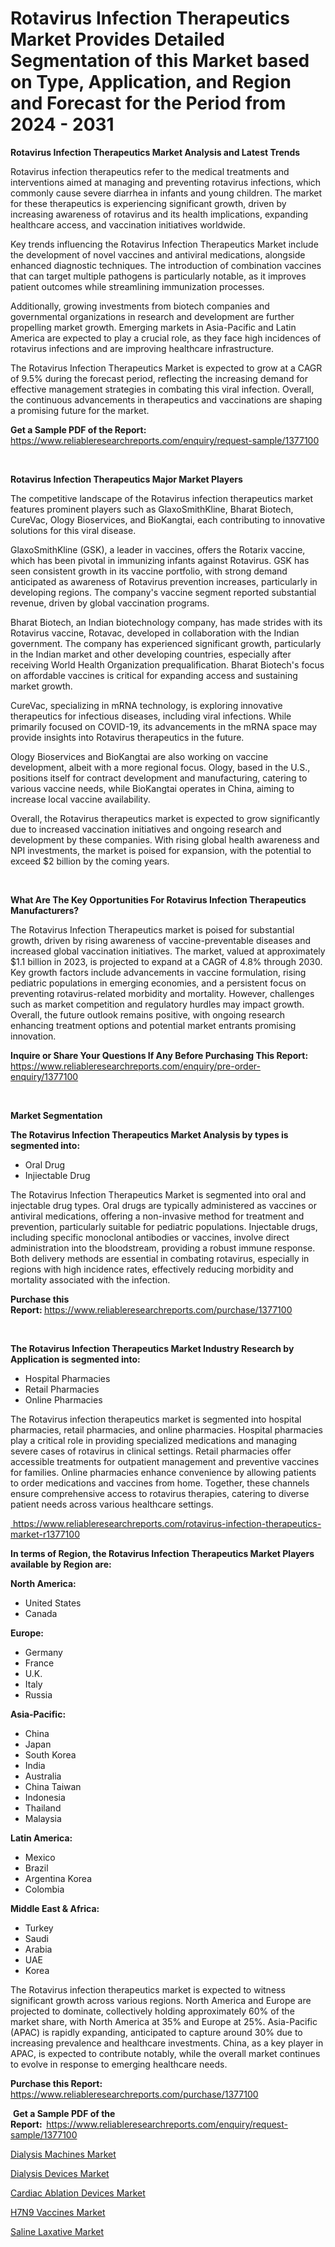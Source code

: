 <p><h1>Rotavirus Infection Therapeutics Market Provides Detailed Segmentation of this Market based on Type, Application, and Region and Forecast for the Period from 2024 - 2031</h1></p><p><strong>Rotavirus Infection Therapeutics Market Analysis and Latest Trends</strong></p>
<p><p>Rotavirus infection therapeutics refer to the medical treatments and interventions aimed at managing and preventing rotavirus infections, which commonly cause severe diarrhea in infants and young children. The market for these therapeutics is experiencing significant growth, driven by increasing awareness of rotavirus and its health implications, expanding healthcare access, and vaccination initiatives worldwide. </p><p>Key trends influencing the Rotavirus Infection Therapeutics Market include the development of novel vaccines and antiviral medications, alongside enhanced diagnostic techniques. The introduction of combination vaccines that can target multiple pathogens is particularly notable, as it improves patient outcomes while streamlining immunization processes. </p><p>Additionally, growing investments from biotech companies and governmental organizations in research and development are further propelling market growth. Emerging markets in Asia-Pacific and Latin America are expected to play a crucial role, as they face high incidences of rotavirus infections and are improving healthcare infrastructure. </p><p>The Rotavirus Infection Therapeutics Market is expected to grow at a CAGR of 9.5% during the forecast period, reflecting the increasing demand for effective management strategies in combating this viral infection. Overall, the continuous advancements in therapeutics and vaccinations are shaping a promising future for the market.</p></p>
<p><strong>Get a Sample PDF of the Report:&nbsp;</strong> <a href="https://www.reliableresearchreports.com/enquiry/request-sample/1377100?utm_campaign=1424&utm_medium=2&utm_source=Github&utm_content=ia&utm_term=23102024&utm_id=rotavirus-infection-therapeutics">https://www.reliableresearchreports.com/enquiry/request-sample/1377100</a></p>
<p>&nbsp;</p>
<p><strong>Rotavirus Infection Therapeutics Major Market Players</strong></p>
<p><p>The competitive landscape of the Rotavirus infection therapeutics market features prominent players such as GlaxoSmithKline, Bharat Biotech, CureVac, Ology Bioservices, and BioKangtai, each contributing to innovative solutions for this viral disease.</p><p>GlaxoSmithKline (GSK), a leader in vaccines, offers the Rotarix vaccine, which has been pivotal in immunizing infants against Rotavirus. GSK has seen consistent growth in its vaccine portfolio, with strong demand anticipated as awareness of Rotavirus prevention increases, particularly in developing regions. The company's vaccine segment reported substantial revenue, driven by global vaccination programs.</p><p>Bharat Biotech, an Indian biotechnology company, has made strides with its Rotavirus vaccine, Rotavac, developed in collaboration with the Indian government. The company has experienced significant growth, particularly in the Indian market and other developing countries, especially after receiving World Health Organization prequalification. Bharat Biotech's focus on affordable vaccines is critical for expanding access and sustaining market growth.</p><p>CureVac, specializing in mRNA technology, is exploring innovative therapeutics for infectious diseases, including viral infections. While primarily focused on COVID-19, its advancements in the mRNA space may provide insights into Rotavirus therapeutics in the future.</p><p>Ology Bioservices and BioKangtai are also working on vaccine development, albeit with a more regional focus. Ology, based in the U.S., positions itself for contract development and manufacturing, catering to various vaccine needs, while BioKangtai operates in China, aiming to increase local vaccine availability.</p><p>Overall, the Rotavirus therapeutics market is expected to grow significantly due to increased vaccination initiatives and ongoing research and development by these companies. With rising global health awareness and NPI investments, the market is poised for expansion, with the potential to exceed $2 billion by the coming years.</p></p>
<p>&nbsp;</p>
<p><strong>What Are The Key Opportunities For Rotavirus Infection Therapeutics Manufacturers?</strong></p>
<p><p>The Rotavirus Infection Therapeutics market is poised for substantial growth, driven by rising awareness of vaccine-preventable diseases and increased global vaccination initiatives. The market, valued at approximately $1.1 billion in 2023, is projected to expand at a CAGR of 4.8% through 2030. Key growth factors include advancements in vaccine formulation, rising pediatric populations in emerging economies, and a persistent focus on preventing rotavirus-related morbidity and mortality. However, challenges such as market competition and regulatory hurdles may impact growth. Overall, the future outlook remains positive, with ongoing research enhancing treatment options and potential market entrants promising innovation.</p></p>
<p><strong>Inquire or Share Your Questions If Any Before Purchasing This Report:</strong> <a href="https://www.reliableresearchreports.com/enquiry/pre-order-enquiry/1377100?utm_campaign=1424&utm_medium=2&utm_source=Github&utm_content=ia&utm_term=23102024&utm_id=rotavirus-infection-therapeutics">https://www.reliableresearchreports.com/enquiry/pre-order-enquiry/1377100</a></p>
<p>&nbsp;</p>
<p><strong>Market Segmentation</strong></p>
<p><strong>The Rotavirus Infection Therapeutics Market Analysis by types is segmented into:</strong></p>
<p><ul><li>Oral Drug</li><li>Injiectable Drug</li></ul></p>
<p><p>The Rotavirus Infection Therapeutics Market is segmented into oral and injectable drug types. Oral drugs are typically administered as vaccines or antiviral medications, offering a non-invasive method for treatment and prevention, particularly suitable for pediatric populations. Injectable drugs, including specific monoclonal antibodies or vaccines, involve direct administration into the bloodstream, providing a robust immune response. Both delivery methods are essential in combating rotavirus, especially in regions with high incidence rates, effectively reducing morbidity and mortality associated with the infection.</p></p>
<p><strong>Purchase this Report:&nbsp;</strong><a href="https://www.reliableresearchreports.com/purchase/1377100?utm_campaign=1424&utm_medium=2&utm_source=Github&utm_content=ia&utm_term=23102024&utm_id=rotavirus-infection-therapeutics">https://www.reliableresearchreports.com/purchase/1377100</a></p>
<p>&nbsp;</p>
<p><strong>The Rotavirus Infection Therapeutics Market Industry Research by Application is segmented into:</strong></p>
<p><ul><li>Hospital Pharmacies</li><li>Retail Pharmacies</li><li>Online Pharmacies</li></ul></p>
<p><p>The Rotavirus infection therapeutics market is segmented into hospital pharmacies, retail pharmacies, and online pharmacies. Hospital pharmacies play a critical role in providing specialized medications and managing severe cases of rotavirus in clinical settings. Retail pharmacies offer accessible treatments for outpatient management and preventive vaccines for families. Online pharmacies enhance convenience by allowing patients to order medications and vaccines from home. Together, these channels ensure comprehensive access to rotavirus therapies, catering to diverse patient needs across various healthcare settings.</p></p>
<p><a href="https://www.reliableresearchreports.com/rotavirus-infection-therapeutics-market-r1377100?utm_campaign=1424&utm_medium=2&utm_source=Github&utm_content=ia&utm_term=23102024&utm_id=rotavirus-infection-therapeutics">&nbsp;https://www.reliableresearchreports.com/rotavirus-infection-therapeutics-market-r1377100</a></p>
<p><strong>In terms of Region, the Rotavirus Infection Therapeutics Market Players available by Region are:</strong></p>
<p>
    <p> <strong> North America: </strong>
        <ul>
            <li>United States</li>
            <li>Canada</li>
        </ul>
        </p> 
    <p> <strong> Europe: </strong>
        <ul>
            <li>Germany</li>
            <li>France</li>
            <li>U.K.</li>
            <li>Italy</li>
            <li>Russia</li>
        </ul>
        </p> 
    <p> <strong> Asia-Pacific: </strong>
        <ul>
            <li>China</li>
            <li>Japan</li>
            <li>South Korea</li>
            <li>India</li>
            <li>Australia</li>
            <li>China Taiwan</li>
            <li>Indonesia</li>
            <li>Thailand</li>
            <li>Malaysia</li>
        </ul>
        </p> 
    <p> <strong> Latin America: </strong>
        <ul>
            <li>Mexico</li>
            <li>Brazil</li>
            <li>Argentina Korea</li>
            <li>Colombia</li>
        </ul>
        </p> 
    <p> <strong> Middle East & Africa: </strong>
        <ul>
            <li>Turkey</li>
            <li>Saudi</li>
            <li>Arabia</li>
            <li>UAE</li>
            <li>Korea</li>
        </ul>
    </p>
    </p>
<p><p>The Rotavirus infection therapeutics market is expected to witness significant growth across various regions. North America and Europe are projected to dominate, collectively holding approximately 60% of the market share, with North America at 35% and Europe at 25%. Asia-Pacific (APAC) is rapidly expanding, anticipated to capture around 30% due to increasing prevalence and healthcare investments. China, as a key player in APAC, is expected to contribute notably, while the overall market continues to evolve in response to emerging healthcare needs.</p></p>
<p><strong>Purchase this Report: </strong><a href="https://www.reliableresearchreports.com/purchase/1377100?utm_campaign=1424&utm_medium=2&utm_source=Github&utm_content=ia&utm_term=23102024&utm_id=rotavirus-infection-therapeutics">https://www.reliableresearchreports.com/purchase/1377100</a></p>
<p>&nbsp;<strong>Get a Sample PDF of the Report:&nbsp;&nbsp;</strong><a href="https://www.reliableresearchreports.com/enquiry/request-sample/1377100?utm_campaign=1424&utm_medium=2&utm_source=Github&utm_content=ia&utm_term=23102024&utm_id=rotavirus-infection-therapeutics">https://www.reliableresearchreports.com/enquiry/request-sample/1377100</a></p>
<p><strong></strong></p>
<p><p><a href="https://www.linkedin.com/pulse/global-dialysis-machines-market-sector2024-2031-metrics-kgo5c?utm_campaign=1424&utm_medium=2&utm_source=Github&utm_content=ia&utm_term=23102024&utm_id=rotavirus-infection-therapeutics">Dialysis Machines Market</a></p><p><a href="https://www.linkedin.com/pulse/dialysis-devices-value-chain-analysis-from-raw-materials-epakc?utm_campaign=1424&utm_medium=2&utm_source=Github&utm_content=ia&utm_term=23102024&utm_id=rotavirus-infection-therapeutics">Dialysis Devices Market</a></p><p><a href="https://www.linkedin.com/pulse/cardiac-ablation-devices-market-outlook-current-assessment-xwwqc?utm_campaign=1424&utm_medium=2&utm_source=Github&utm_content=ia&utm_term=23102024&utm_id=rotavirus-infection-therapeutics">Cardiac Ablation Devices Market</a></p><p><a href="https://www.linkedin.com/pulse/global-h7n9-vaccines-market-focus-product-type-split-m6m7c?utm_campaign=1424&utm_medium=2&utm_source=Github&utm_content=ia&utm_term=23102024&utm_id=rotavirus-infection-therapeutics">H7N9 Vaccines Market</a></p><p><a href="https://www.linkedin.com/pulse/saline-laxative-market-industry-trends-forecast-period-w0r8c?utm_campaign=1424&utm_medium=2&utm_source=Github&utm_content=ia&utm_term=23102024&utm_id=rotavirus-infection-therapeutics">Saline Laxative Market</a></p></p>